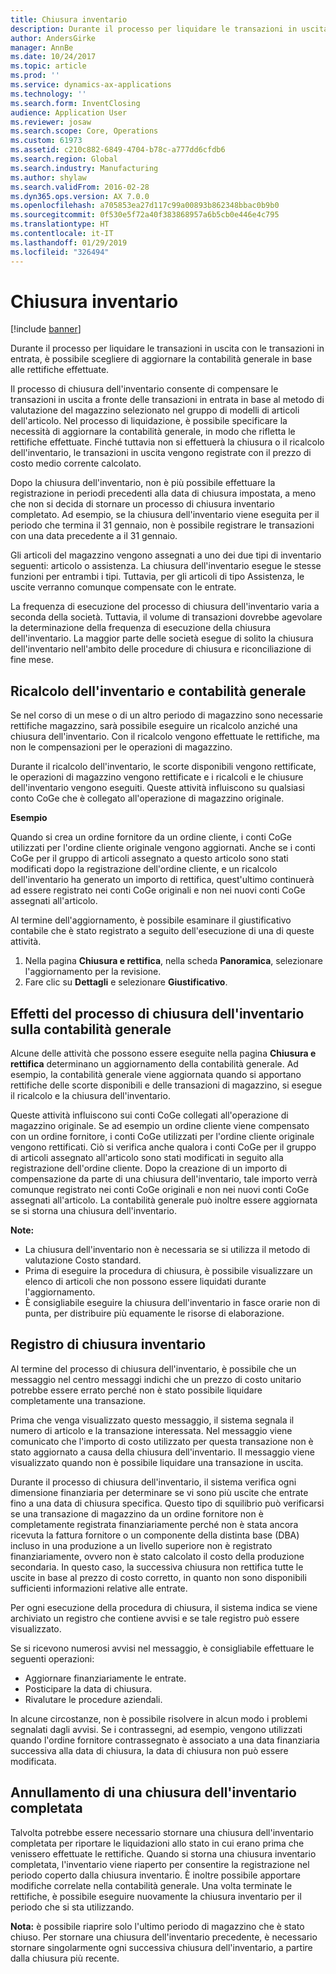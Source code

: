 ```yaml
---
title: Chiusura inventario
description: Durante il processo per liquidare le transazioni in uscita con le transazioni in entrata, è possibile scegliere di aggiornare la contabilità generale in base alle rettifiche effettuate.
author: AndersGirke
manager: AnnBe
ms.date: 10/24/2017
ms.topic: article
ms.prod: ''
ms.service: dynamics-ax-applications
ms.technology: ''
ms.search.form: InventClosing
audience: Application User
ms.reviewer: josaw
ms.search.scope: Core, Operations
ms.custom: 61973
ms.assetid: c210c882-6849-4704-b78c-a777dd6cfdb6
ms.search.region: Global
ms.search.industry: Manufacturing
ms.author: shylaw
ms.search.validFrom: 2016-02-28
ms.dyn365.ops.version: AX 7.0.0
ms.openlocfilehash: a705853ea27d117c99a00893b862348bbac0b9b0
ms.sourcegitcommit: 0f530e5f72a40f383868957a6b5cb0e446e4c795
ms.translationtype: HT
ms.contentlocale: it-IT
ms.lasthandoff: 01/29/2019
ms.locfileid: "326494"
---
```

# <a name="inventory-close"></a>Chiusura inventario

[!include [banner](../includes/banner.md)]

Durante il processo per liquidare le transazioni in uscita con le transazioni in entrata, è possibile scegliere di aggiornare la contabilità generale in base alle rettifiche effettuate.

Il processo di chiusura dell'inventario  consente di compensare le transazioni in uscita a fronte delle transazioni in entrata in base al metodo di valutazione del magazzino selezionato nel gruppo di modelli di articoli dell'articolo. Nel processo di liquidazione, è possibile specificare la necessità di aggiornare la contabilità generale, in modo che rifletta le rettifiche effettuate. Finché tuttavia non si effettuerà la chiusura o il ricalcolo dell'inventario, le transazioni in uscita vengono registrate con il prezzo di costo medio corrente calcolato. 

Dopo la chiusura dell'inventario, non è più possibile effettuare la registrazione in periodi precedenti alla data di chiusura impostata, a meno che non si decida di stornare un processo di chiusura inventario completato. Ad esempio, se la chiusura dell'inventario viene eseguita per il periodo che termina il 31 gennaio, non è possibile registrare le transazioni con una data precedente a il 31 gennaio. 

Gli articoli del magazzino vengono assegnati a uno dei due tipi di inventario seguenti: articolo o assistenza. La chiusura dell'inventario esegue le stesse funzioni per entrambi i tipi. Tuttavia, per gli articoli di tipo Assistenza, le uscite verranno comunque compensate con le entrate. 

La frequenza di esecuzione del processo di chiusura dell'inventario varia a seconda della società. Tuttavia, il volume di transazioni dovrebbe agevolare la determinazione della frequenza di esecuzione della chiusura dell'inventario. La maggior parte delle società esegue di solito la chiusura dell'inventario nell'ambito delle procedure di chiusura e riconciliazione di fine mese.

## <a name="inventory-recalculation-and-the-general-ledger"></a>Ricalcolo dell'inventario e contabilità generale
Se nel corso di un mese o di un altro periodo di magazzino sono necessarie rettifiche magazzino, sarà possibile eseguire un ricalcolo anziché una chiusura dell'inventario. Con il ricalcolo vengono effettuate le rettifiche, ma non le compensazioni per le operazioni di magazzino. 

Durante il ricalcolo dell'inventario, le scorte disponibili vengono rettificate, le operazioni di magazzino vengono rettificate e i ricalcoli e le chiusure dell'inventario vengono eseguiti. Queste attività influiscono su qualsiasi conto CoGe che è collegato all'operazione di magazzino originale. 

**Esempio** 

Quando si crea un ordine fornitore da un ordine cliente, i conti CoGe utilizzati per l'ordine cliente originale vengono aggiornati. Anche se i conti CoGe per il gruppo di articoli assegnato a questo articolo sono stati modificati dopo la registrazione dell'ordine cliente, e un ricalcolo dell'inventario ha generato un importo di rettifica, quest'ultimo continuerà ad essere registrato nei conti CoGe originali e non nei nuovi conti CoGe assegnati all'articolo. 

Al termine dell'aggiornamento, è possibile esaminare il giustificativo contabile che è stato registrato a seguito dell'esecuzione di una di queste attività.

1.  Nella pagina **Chiusura e rettifica**, nella scheda **Panoramica**, selezionare l'aggiornamento per la revisione.
2.  Fare clic su **Dettagli** e selezionare **Giustificativo**.

## <a name="effects-of-the-inventory-close-process-on-the-general-ledger"></a>Effetti del processo di chiusura dell'inventario sulla contabilità generale
Alcune delle attività che possono essere eseguite nella pagina **Chiusura e rettifica** determinano un aggiornamento della contabilità generale. Ad esempio, la contabilità generale viene aggiornata quando si apportano rettifiche delle scorte disponibili e delle transazioni di magazzino, si esegue il ricalcolo e la chiusura dell'inventario. 

Queste attività influiscono sui conti CoGe collegati all'operazione di magazzino originale. Se ad esempio un ordine cliente viene compensato con un ordine fornitore, i conti CoGe utilizzati per l'ordine cliente originale vengono rettificati. Ciò si verifica anche qualora i conti CoGe per il gruppo di articoli assegnato all'articolo sono stati modificati in seguito alla registrazione dell'ordine cliente. Dopo la creazione di un importo di compensazione da parte di una chiusura dell'inventario, tale importo verrà comunque registrato nei conti CoGe originali e non nei nuovi conti CoGe assegnati all'articolo. La contabilità generale può inoltre essere aggiornata se si storna una chiusura dell'inventario. 

**Note:**

-   La chiusura dell'inventario non è necessaria se si utilizza il metodo di valutazione Costo standard.
-   Prima di eseguire la procedura di chiusura, è possibile visualizzare un elenco di articoli che non possono essere liquidati durante l'aggiornamento.
-   È consigliabile eseguire la chiusura dell'inventario in fasce orarie non di punta, per distribuire più equamente le risorse di elaborazione.

## <a name="the-inventory-close-log"></a>Registro di chiusura inventario
Al termine del processo di chiusura dell'inventario, è possibile che un messaggio nel centro messaggi indichi che un prezzo di costo unitario potrebbe essere errato perché non è stato possibile liquidare completamente una transazione. 

Prima che venga visualizzato questo messaggio, il sistema segnala il numero di articolo e la transazione interessata. Nel messaggio viene comunicato che l'importo di costo utilizzato per questa transazione non è stato aggiornato a causa della chiusura dell'inventario. Il messaggio viene visualizzato quando non è possibile liquidare una transazione in uscita. 

Durante il processo di chiusura dell'inventario, il sistema verifica ogni dimensione finanziaria per determinare se vi sono più uscite che entrate fino a una data di chiusura specifica. Questo tipo di squilibrio può verificarsi se una transazione di magazzino da un ordine fornitore non è completamente registrata finanziariamente perché non è stata ancora ricevuta la fattura fornitore o un componente della distinta base (DBA) incluso in una produzione a un livello superiore non è registrato finanziariamente, ovvero non è stato calcolato il costo della produzione secondaria. In questo caso, la successiva chiusura non rettifica tutte le uscite in base al prezzo di costo corretto, in quanto non sono disponibili sufficienti informazioni relative alle entrate. 

Per ogni esecuzione della procedura di chiusura, il sistema indica se viene archiviato un registro che contiene avvisi e se tale registro può essere visualizzato. 

Se si ricevono numerosi avvisi nel messaggio, è consigliabile effettuare le seguenti operazioni:

-   Aggiornare finanziariamente le entrate.
-   Posticipare la data di chiusura.
-   Rivalutare le procedure aziendali.

In alcune circostanze, non è possibile risolvere in alcun modo i problemi segnalati dagli avvisi. Se i contrassegni, ad esempio, vengono utilizzati quando l'ordine fornitore contrassegnato è associato a una data finanziaria successiva alla data di chiusura, la data di chiusura non può essere modificata.

## <a name="reversing-a-completed-inventory-close"></a>Annullamento di una chiusura dell'inventario completata
Talvolta potrebbe essere necessario stornare una chiusura dell'inventario completata per riportare le liquidazioni allo stato in cui erano prima che venissero effettuate le rettifiche. Quando si storna una chiusura inventario completata, l'inventario viene riaperto per consentire la registrazione nel periodo coperto dalla chiusura inventario. È inoltre possibile apportare modifiche correlate nella contabilità generale. Una volta terminate le rettifiche, è possibile eseguire nuovamente la chiusura inventario per il periodo che si sta utilizzando. 

**Nota:** è possibile riaprire solo l'ultimo periodo di magazzino che è stato chiuso. Per stornare una chiusura dell'inventario precedente, è necessario stornare singolarmente ogni successiva chiusura dell'inventario, a partire dalla chiusura più recente.



